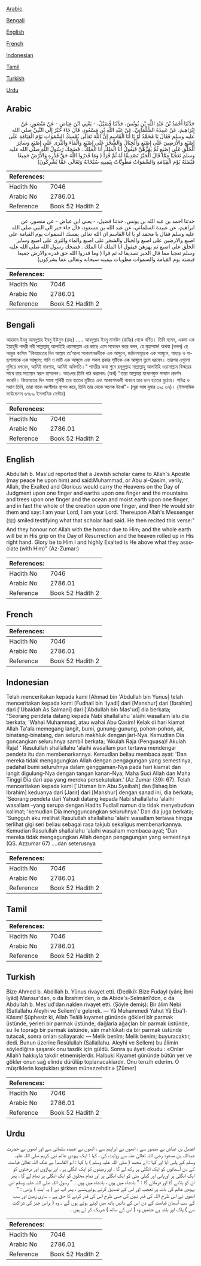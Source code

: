 [Arabic](#arabic)

[Bengali](#bengali)

[English](#english)

[French](#french)

[Indonesian](#indonesian)

[Tamil](#tamil)

[Turkish](#turkish)

[Urdu](#urdu)

## Arabic


<div dir="rtl" lang="ar" style={{fontSize:'larger',backgroundColor:'#f8f9fa',padding:20}}>
حَدَّثَنَا أَحْمَدُ بْنُ عَبْدِ اللَّهِ بْنِ يُونُسَ، حَدَّثَنَا فُضَيْلٌ، - يَعْنِي ابْنَ عِيَاضٍ - عَنْ مَنْصُورٍ، عَنْ إِبْرَاهِيمَ، عَنْ عَبِيدَةَ السَّلْمَانِيِّ، عَنْ عَبْدِ اللَّهِ بْنِ مَسْعُودٍ، قَالَ جَاءَ حَبْرٌ إِلَى النَّبِيِّ صلى الله عليه وسلم فَقَالَ يَا مُحَمَّدُ أَوْ يَا أَبَا الْقَاسِمِ إِنَّ اللَّهَ تَعَالَى يُمْسِكُ السَّمَوَاتِ يَوْمَ الْقِيَامَةِ عَلَى إِصْبَعٍ وَالأَرَضِينَ عَلَى إِصْبَعٍ وَالْجِبَالَ وَالشَّجَرَ عَلَى إِصْبَعٍ وَالْمَاءَ وَالثَّرَى عَلَى إِصْبَعٍ وَسَائِرَ الْخَلْقِ عَلَى إِصْبَعٍ ثُمَّ يَهُزُّهُنَّ فَيَقُولُ أَنَا الْمَلِكُ أَنَا الْمَلِكُ ‏.‏ فَضَحِكَ رَسُولُ اللَّهِ صلى الله عليه وسلم تَعَجُّبًا مِمَّا قَالَ الْحَبْرُ تَصْدِيقًا لَهُ ثُمَّ قَرَأَ ‏(‏ وَمَا قَدَرُوا اللَّهَ حَقَّ قَدْرِهِ وَالأَرْضُ جَمِيعًا قَبْضَتُهُ يَوْمَ الْقِيَامَةِ وَالسَّمَوَاتُ مَطْوِيَّاتٌ بِيَمِينِهِ سُبْحَانَهُ وَتَعَالَى عَمَّا يُشْرِكُونَ‏)‏
</div>
<div style={{backgroundColor:'#f8f9fa',padding:20, marginBottom: 10}}><table> <thead> <tr> <th>References:</th> <th></th> </tr> </thead> <tbody><tr><td>Hadith No</td><td>7046</td></tr><tr><td>Arabic No</td><td>2786.01</td></tr><tr><td>Reference</td><td>Book 52 Hadith 2</td></tr></tbody></table></div>


<div dir="rtl" lang="ar" style={{fontSize:'larger',backgroundColor:'#f8f9fa',padding:20}}>
حدثنا احمد بن عبد الله بن يونس، حدثنا فضيل، - يعني ابن عياض - عن منصور، عن ابراهيم، عن عبيدة السلماني، عن عبد الله بن مسعود، قال جاء حبر الى النبي صلى الله عليه وسلم فقال يا محمد او يا ابا القاسم ان الله تعالى يمسك السموات يوم القيامة على اصبع والارضين على اصبع والجبال والشجر على اصبع والماء والثرى على اصبع وساير الخلق على اصبع ثم يهزهن فيقول انا الملك انا الملك . فضحك رسول الله صلى الله عليه وسلم تعجبا مما قال الحبر تصديقا له ثم قرا ( وما قدروا الله حق قدره والارض جميعا قبضته يوم القيامة والسموات مطويات بيمينه سبحانه وتعالى عما يشركون)
</div>
<div style={{backgroundColor:'#f8f9fa',padding:20, marginBottom: 10}}><table> <thead> <tr> <th>References:</th> <th></th> </tr> </thead> <tbody><tr><td>Hadith No</td><td>7046</td></tr><tr><td>Arabic No</td><td>2786.01</td></tr><tr><td>Reference</td><td>Book 52 Hadith 2</td></tr></tbody></table></div>

## Bengali


<div dir="ltr" lang="bn" style={{fontSize:'larger',backgroundColor:'#f8f9fa',padding:20}}>
আহমাদ ইবনু আবদুল্লাহ ইবনু ইউনুস (রহঃ) ..... আবদুল্লাহ ইবনু মাসউদ (রাযিঃ) থেকে বর্ণিত। তিনি বলেন, একদা এক ইয়াহুদী পাদরী নবী সাল্লাল্লাহু আলাইহি ওয়াসাল্লাম এর কাছে এসে সম্বোধন করে বলল, হে মুহাম্মাদ! অথবা (বলল) হে আবুল কাসিম "কিয়ামতের দিন আল্লাহ তা’আলা আকাশমণ্ডলীকে এক আঙ্গুলে, জমিনসমূহকে এক আঙ্গুলে, পাহাড় ও গাছপালাকে এক আঙ্গুলে; পানি ও মাটি এক আঙ্গুলে এবং সকল প্রকার সৃষ্টিকে এক আঙ্গুলে তুলে ধরবেন। তারপর এগুলো দুলিয়ে বলবেন, আমিই বাদশাহ, আমিই অধিপতি।" পাদরীর কথা শুনে রসূলুল্লাহ সাল্লাল্লাহু আলাইহি ওয়াসাল্লাম বিস্ময়ের সাথে তার সত্যায়ন স্বরূপ হাসলেন। অতঃপর তিনি পাঠ করলেনঃ (অর্থ) "তারা আল্লাহর যথোপযুক্ত সম্মান প্রদর্শন করেনি। কিয়ামতের দিন সমস্ত পৃথিবী তার হাতের মুষ্টিতে এবং আকাশমণ্ডলী থাকবে তার ডান হাতের মুঠোয়। পবিত্র ও মহান তিনি, তারা যাকে অংশীদার স্থাপন করে, তিনি তার থেকে অনেক উর্ধ্বে"- (সূরা আয যুমার ৩৯ঃ ৬৭)। (ইসলামিক ফাউন্ডেশন ৬৭৮৯ ইসলামিক সেন্টার)
</div>
<div style={{backgroundColor:'#f8f9fa',padding:20, marginBottom: 10}}><table> <thead> <tr> <th>References:</th> <th></th> </tr> </thead> <tbody><tr><td>Hadith No</td><td>7046</td></tr><tr><td>Arabic No</td><td>2786.01</td></tr><tr><td>Reference</td><td>Book 52 Hadith 2</td></tr></tbody></table></div>

## English


<div dir="ltr" lang="en" style={{fontSize:'larger',backgroundColor:'#f8f9fa',padding:20}}>
Abdullah b. Mas'ud reported that a Jewish scholar came to Allah's Apostle (may peace he upon him) and said:Muhammad, or Abu al-Qasim, verily, Allah, the Exalted and Glorious would carry the Heavens on the Day of Judgment upon one finger and earths upon one finger and the mountains and trees upon one finger and the ocean and moist earth upon one finger, and in fact the whole of the creation upon one finger, and then He would stir them and say: I am your Lord, I am your Lord. Thereupon Allah's Messenger (ﷺ) smiled testifying what that scholar had said. He then recited this verse:" And they honour not Allah with the honour due to Him; and the whole earth will be in His grip on the Day of Resurrection and the heaven rolled up in His right hand. Glory be to Him I and highly Exalted is He above what they associate (with Him)" (Az-Zumar:)
</div>
<div style={{backgroundColor:'#f8f9fa',padding:20, marginBottom: 10}}><table> <thead> <tr> <th>References:</th> <th></th> </tr> </thead> <tbody><tr><td>Hadith No</td><td>7046</td></tr><tr><td>Arabic No</td><td>2786.01</td></tr><tr><td>Reference</td><td>Book 52 Hadith 2</td></tr></tbody></table></div>

## French


<div dir="ltr" lang="fr" style={{fontSize:'larger',backgroundColor:'#f8f9fa',padding:20}}>

</div>
<div style={{backgroundColor:'#f8f9fa',padding:20, marginBottom: 10}}><table> <thead> <tr> <th>References:</th> <th></th> </tr> </thead> <tbody><tr><td>Hadith No</td><td>7046</td></tr><tr><td>Arabic No</td><td>2786.01</td></tr><tr><td>Reference</td><td>Book 52 Hadith 2</td></tr></tbody></table></div>

## Indonesian


<div dir="ltr" lang="id" style={{fontSize:'larger',backgroundColor:'#f8f9fa',padding:20}}>
Telah menceritakan kepada kami [Ahmad bin 'Abdullah bin Yunus] telah menceritakan kepada kami [Fudhail bin 'Iyadl] dari [Manshur] dari [Ibrahim] dari ['Ubaidah As Salmani] dari ['Abdullah bin Mas'ud] dia berkata; "Seorang pendeta datang kepada Nabi shallallahu 'alaihi wasallam lalu dia berkata; 'Wahai Muhammad, atau wahai Abu Qasim! Kelak di hari kiamat Allah Ta'ala memegang langit, bumi, gunung-gunung, pohon-pohon, air, binatang-binatang, dan seluruh makhluk dengan jari-Nya. Kemudian Dia goncangkan seluruhnya sambil berkata; 'Akulah Raja (Penguasa)! Akulah Raja! ' Rasulullah shallallahu 'alaihi wasallam pun tertawa mendengar pendeta itu dan membenarkannya. Kemudian beliau membaca ayat: 'Dan mereka tidak mengagungkan Allah dengan pengagungan yang semestinya, padahal bumi seluruhnya dalam genggaman-Nya pada hari kiamat dan langit digulung-Nya dengan tangan kanan-Nya; Maha Suci Allah dan Maha Tinggi Dia dari apa yang mereka persekutukan.' (Az Zumar (39): 67). Telah menceritakan kepada kami ['Utsman bin Abu Syaibah] dan [Ishaq bin Ibrahim] keduanya dari [Jarir] dari [Manshur] dengan sanad ini, dia berkata; 'Seorang pendeta dari Yahudi datang kepada Nabi shallallahu 'alaihi wasallam -yang serupa dengan Hadits Fudlail namun dia tidak menyebutkan kalimat; 'kemudian Dia mengguncangkan seluruhnya.' Dan dia juga berkata; 'Sungguh aku melihat Rasulullah shallallahu 'alaihi wasallam tertawa hingga terlihat gigi seri beliau sebagai rasa takjub sekaligus membenarkannya. Kemudian Rasulullah shallallahu 'alaihi wasallam membaca ayat; 'Dan mereka tidak mengagungkan Allah dengan pengagungan yang semestinya (QS. Azzumar 67) ….dan seterusnya
</div>
<div style={{backgroundColor:'#f8f9fa',padding:20, marginBottom: 10}}><table> <thead> <tr> <th>References:</th> <th></th> </tr> </thead> <tbody><tr><td>Hadith No</td><td>7046</td></tr><tr><td>Arabic No</td><td>2786.01</td></tr><tr><td>Reference</td><td>Book 52 Hadith 2</td></tr></tbody></table></div>

## Tamil


<div dir="ltr" lang="ta" style={{fontSize:'larger',backgroundColor:'#f8f9fa',padding:20}}>

</div>
<div style={{backgroundColor:'#f8f9fa',padding:20, marginBottom: 10}}><table> <thead> <tr> <th>References:</th> <th></th> </tr> </thead> <tbody><tr><td>Hadith No</td><td>7046</td></tr><tr><td>Arabic No</td><td>2786.01</td></tr><tr><td>Reference</td><td>Book 52 Hadith 2</td></tr></tbody></table></div>

## Turkish


<div dir="ltr" lang="tr" style={{fontSize:'larger',backgroundColor:'#f8f9fa',padding:20}}>
Bize Ahmed b. Abdillah b. Yûnus rivayet etti. (Dediki): Bize Fudayl (yâni; îbni İyâd) Mansur'dan, o da İbrahim'den, o da Abide's-Selmânî'dcn, o da Abdullah b. Mes'ud'dan naklen rivayet etti. (Şöyle demiş): Bir âlim Nebi (Satlallahu Aleyhi ve Seilem)'e gelerek. — Yâ Muhammedi Yahut Yâ Eba'l-Kâsım! Şüphesiz ki, Allah Teâlâ kıyamet gününde gökleri bîr parmak üstünde, yerleri bir parmak üstünde, dağlarla ağaçları bir parmak üstünde, su ile toprağı bir parmak üstünde, sâir mahlûkatı da bir parmak üstünde tutacak, sonra onları sallayarak: — Melik benîm; Melik benim; buyuracaktır, dedi. Bunun üzerine Resûlullah (Sallallahu. Aleyhi ve Sellem) bu âlimin söylediğine şaşarak onu tasdik için güldü. Sonra şu âyeti okudu : «Onlar Allah'ı hakkıyla takdir etmemişlerdir. Halbuki Kıyamet gününde bütün yer ve gökler onun sağ elinde dürülüp toplanacaklardır. Onu tenzih ederim. O müşriklerin koştukları şirkten münezzehdir.» [Zümer]
</div>
<div style={{backgroundColor:'#f8f9fa',padding:20, marginBottom: 10}}><table> <thead> <tr> <th>References:</th> <th></th> </tr> </thead> <tbody><tr><td>Hadith No</td><td>7046</td></tr><tr><td>Arabic No</td><td>2786.01</td></tr><tr><td>Reference</td><td>Book 52 Hadith 2</td></tr></tbody></table></div>

## Urdu


<div dir="rtl" lang="ur" style={{fontSize:'larger',backgroundColor:'#f8f9fa',padding:20}}>
افضیل بن عیاض نے منصور سے ، انھوں نے ابراہیم سے ، انھوں نے عبیدہ سلمانی سے اور انھوں نے حضرت عبداللہ بن مسعود رضی اللہ تعالیٰ عنہ سے روایت کی ، کہا : ایک یہودی عالم نبی کریم صلی اللہ علیہ وسلم کے پاس آیا اور کہا : اے محمد ( صلی اللہ علیہ وسلم ) یا کہا : ابو القاسم! بے شک اللہ تعالیٰ قیامت کے دن آسمانوں کو ایک انگلی پر رکھ لے گا ، اور زمینوں کو ایک انگلی پر ، اور پہاڑوں اور درختوں کو ایک انگلی پر اورپانی اور گیلی مٹی کو ایک انگلی پر اور تمام مخلوق کو ایک انگلی پر تھام لے گا ، پھر ان کو بلائے گا اور فرمائے گا : " بادشاہ میں ہوں ، بادشاہ میں ہوں ۔ " رسول اللہ صلی اللہ علیہ وسلم اس یہودی عالم کی بات پر تعجب اور اس کے تصدیق کرتے ہوئےہنسے ، پھر آپ نے ( یہ آیت ) پڑھی : " انھوں نے اس طرح اللہ کی قدر نہیں کی جس طرح اس کی قدر کرنے کا حق ہے ۔ ساری زمین اور سب کے سب آسمان قیامت کے دن اس کے دائیں ہاتھ میں لپٹے ہوئے ہوں گے ۔ وہ ( ہراس چیز کی شراکت سے ) پاک اور بلند ہے جنھیں وہ ( اس کے ساتھ ) شریک کر تے ہیں ۔
</div>
<div style={{backgroundColor:'#f8f9fa',padding:20, marginBottom: 10}}><table> <thead> <tr> <th>References:</th> <th></th> </tr> </thead> <tbody><tr><td>Hadith No</td><td>7046</td></tr><tr><td>Arabic No</td><td>2786.01</td></tr><tr><td>Reference</td><td>Book 52 Hadith 2</td></tr></tbody></table></div>